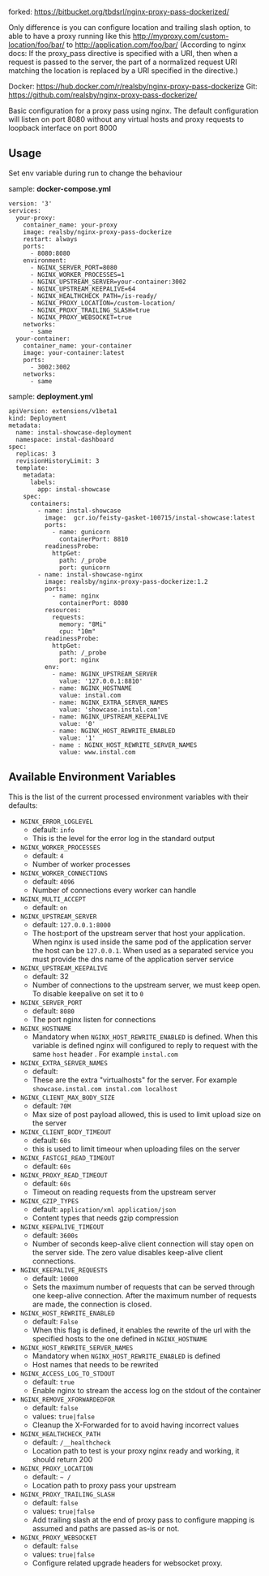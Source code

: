 forked: https://bitbucket.org/tbdsrl/nginx-proxy-pass-dockerized/

Only difference is you can configure location and trailing slash option, to able to have a proxy running like this http://myproxy.com/custom-location/foo/bar/ to http://application.com/foo/bar/ (According to nginx docs: If the proxy_pass directive is specified with a URI, then when a request is passed to the server, the part of a normalized request URI matching the location is replaced by a URI specified in the directive.)

Docker: https://hub.docker.com/r/realsby/nginx-proxy-pass-dockerize
Git: https://github.com/realsby/nginx-proxy-pass-dockerize/

Basic configuration for a proxy pass using nginx.
The default configuration will listen on port 8080 without any virtual hosts and proxy requests to loopback interface on port 8000

Usage
-----

Set env variable during run to change the behaviour


sample: **docker-compose.yml**

    version: '3'
    services:
      your-proxy:
        container_name: your-proxy
        image: realsby/nginx-proxy-pass-dockerize
        restart: always
        ports:
          - 8080:8080
        environment:
          - NGINX_SERVER_PORT=8080
          - NGINX_WORKER_PROCESSES=1
          - NGINX_UPSTREAM_SERVER=your-container:3002
          - NGINX_UPSTREAM_KEEPALIVE=64
          - NGINX_HEALTHCHECK_PATH=/is-ready/
          - NGINX_PROXY_LOCATION=/custom-location/
          - NGINX_PROXY_TRAILING_SLASH=true
          - NGINX_PROXY_WEBSOCKET=true
        networks:
          - same
      your-container:
        container_name: your-container
        image: your-container:latest
        ports:
          - 3002:3002
        networks:
          - same


sample: **deployment.yml**

    apiVersion: extensions/v1beta1
    kind: Deployment
    metadata:
      name: instal-showcase-deployment
      namespace: instal-dashboard
    spec:
      replicas: 3
      revisionHistoryLimit: 3
      template:
        metadata:
          labels:
            app: instal-showcase
        spec:
          containers:
            - name: instal-showcase
              image:  gcr.io/feisty-gasket-100715/instal-showcase:latest
              ports:
                - name: gunicorn
                  containerPort: 8810
              readinessProbe:
                httpGet:
                  path: /_probe
                  port: gunicorn
            - name: instal-showcase-nginx
              image: realsby/nginx-proxy-pass-dockerize:1.2
              ports:
                - name: nginx
                  containerPort: 8080
              resources:
                requests:
                  memory: "8Mi"
                  cpu: "10m"
              readinessProbe:
                httpGet:
                  path: /_probe
                  port: nginx
              env:
                - name: NGINX_UPSTREAM_SERVER
                  value: '127.0.0.1:8810'
                - name: NGINX_HOSTNAME
                  value: instal.com
                - name: NGINX_EXTRA_SERVER_NAMES
                  value: 'showcase.instal.com'
                - name: NGINX_UPSTREAM_KEEPALIVE
                  value: '0'
                - name: NGINX_HOST_REWRITE_ENABLED
                  value: '1'
                - name : NGINX_HOST_REWRITE_SERVER_NAMES
                  value: www.instal.com



## Available Environment Variables

This is the list of the current processed environment variables with their defaults:

- `NGINX_ERROR_LOGLEVEL`
    - default: `info`
    - This is the level for the error log in the standard output
- `NGINX_WORKER_PROCESSES`
    - default: `4`
    - Number of worker processes
- `NGINX_WORKER_CONNECTIONS`
    - default: `4096`
    - Number of connections every worker can handle
- `NGINX_MULTI_ACCEPT`
    - default: `on`
- `NGINX_UPSTREAM_SERVER`
    - default: `127.0.0.1:8000`
    - The host:port of the upstream server that host your application. When nginx is used inside the same pod of the application server the host can be `127.0.0.1`. When used as a separated service you must provide the dns name of the application server service
- `NGINX_UPSTREAM_KEEPALIVE`
    - default: 32
    - Number of connections to the upstream server, we must keep open. To disable keepalive on set it to `0`
- `NGINX_SERVER_PORT`
    - default: `8080`
    - The port nginx listen for connections
- `NGINX_HOSTNAME`
    - Mandatory when `NGINX_HOST_REWRITE_ENABLED` is defined. When this variable is defined nginx will configured to reply to request with the same `host` header . For example `instal.com`
- `NGINX_EXTRA_SERVER_NAMES`
    - default:
    - These are the extra "virtualhosts" for the server. For example `showcase.instal.com instal.com localhost`
- `NGINX_CLIENT_MAX_BODY_SIZE`
    - default: `70M`
    - Max size of post payload allowed, this is used to limit upload size on the server
- `NGINX_CLIENT_BODY_TIMEOUT`
    - default: `60s`
    - this is used to limit timeour when uploading files on the server
- `NGINX_FASTCGI_READ_TIMEOUT`
    - default: `60s`
- `NGINX_PROXY_READ_TIMEOUT`
    - default: `60s`
    - Timeout on reading requests from the upstream server
- `NGINX_GZIP_TYPES`
    - default: `application/xml application/json`
    - Content types that needs gzip compression
- `NGINX_KEEPALIVE_TIMEOUT`
    - default: `3600s`
    - Number of seconds keep-alive client connection will stay open on the server side. The zero value disables keep-alive client connections.
- `NGINX_KEEPALIVE_REQUESTS`
    - default: `10000`
    - Sets the maximum number of requests that can be served through one keep-alive connection. After the maximum number of requests are made, the connection is closed.
- `NGINX_HOST_REWRITE_ENABLED`
    - default: `False`
    - When this flag is defined, it enables the rewrite of the url with the specified hosts to the one defined in `NGINX_HOSTNAME`
- `NGINX_HOST_REWRITE_SERVER_NAMES`
    - Mandatory when `NGINX_HOST_REWRITE_ENABLED` is defined
    - Host names that needs to be rewrited
- `NGINX_ACCESS_LOG_TO_STDOUT`
    - default: `true`
    - Enable nginx to stream the access log on the stdout of the container
- `NGINX_REMOVE_XFORWARDEDFOR`
    - default: `false`
    - values: `true|false`
    - Cleanup the X-Forwarded for to avoid having incorrect values
- `NGINX_HEALTHCHECK_PATH`
    - default: `/__healthcheck`
    - Location path to test is your proxy nginx ready and working, it should return 200
- `NGINX_PROXY_LOCATION`
    - default: `~ /`
    - Location path to proxy pass your upstream
- `NGINX_PROXY_TRAILING_SLASH`
    - default: `false`
    - values: `true|false`
    - Add trailing slash at the end of proxy pass to configure mapping is assumed and paths are passed as-is or not.
- `NGINX_PROXY_WEBSOCKET`
    - default: `false`
    - values: `true|false`
    - Configure related upgrade headers for websocket proxy.
